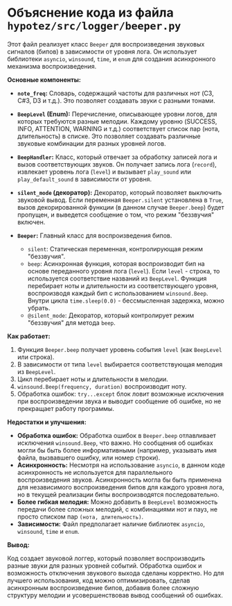 # Объяснение кода из файла `hypotez/src/logger/beeper.py`

Этот файл реализует класс `Beeper` для воспроизведения звуковых сигналов (бипов) в зависимости от уровня лога.  Он использует библиотеки `asyncio`, `winsound`, `time`, и `enum` для создания асинхронного механизма воспроизведения.

**Основные компоненты:**

* **`note_freq`:** Словарь, содержащий частоты для различных нот (C3, C#3, D3 и т.д.).  Это позволяет создавать звуки с разными тонами.

* **`BeepLevel` (Enum):** Перечисление, описывающее уровни логов, для которых требуются разные мелодии.  Каждому уровню (SUCCESS, INFO, ATTENTION, WARNING и т.д.) соответствует список пар (нота, длительность) в списке.  Это позволяет создавать различные звуковые комбинации для разных уровней логов.

* **`BeepHandler`:**  Класс, который отвечает за обработку записей лога и вызов соответствующих звуков.  Он получает запись лога (`record`), извлекает уровень лога (`level`) и вызывает `play_sound` или `play_default_sound` в зависимости от уровня.

* **`silent_mode` (декоратор):** Декоратор, который позволяет выключить звуковой вывод. Если переменная `Beeper.silent` установлена в `True`, вызов декорированной функции (в данном случае `Beeper.beep`) будет пропущен, и выведется сообщение о том, что режим "беззвучия" включен.

* **`Beeper`:** Главный класс для воспроизведения бипов.
    * `silent`: Статическая переменная, контролирующая режим "беззвучия".
    * `beep`:  Асинхронная функция, которая воспроизводит бип на основе переданного уровня лога (`level`). Если `level` - строка, то используется соответствие названий из `BeepLevel`.  Функция перебирает ноты и длительности из соответствующего уровня, воспроизводя каждый бип с использованием `winsound.Beep`.  Внутри цикла `time.sleep(0.0)` - бессмысленная задержка, можно убрать.
    * `@silent_mode`:  Декоратор, который контролирует режим "беззвучия" для метода `beep`.

**Как работает:**

1.  Функция `Beeper.beep` получает уровень события `level` (как `BeepLevel` или строка).
2.  В зависимости от типа `level` выбирается соответствующая мелодия из `BeepLevel`.
3.  Цикл перебирает ноты и длительности в мелодии.
4.  `winsound.Beep(frequency, duration)` воспроизводит ноту.
5.  Обработка ошибок:  `try...except` блок ловит возможные исключения при воспроизведении звука и выводит сообщение об ошибке, но не прекращает работу программы.

**Недостатки и улучшения:**

* **Обработка ошибок:** Обработка ошибок в `Beeper.beep`  отлавливает исключения `winsound.Beep`, что важно.  Но сообщения об ошибках могли бы быть более информативными (например, указывать имя файла, вызвавшего ошибку, или номер строки).
* **Асинхронность:** Несмотря на использование `asyncio`, в данном коде асинхронность не используется для параллельного воспроизведения звуков.  Асинхронность могла бы быть применена для независимого воспроизведения бипов для каждого уровня лога, но в текущей реализации бипы воспроизводятся последовательно.
* **Более гибкая мелодия:**  Можно добавить в `BeepLevel` возможность передачи более сложных мелодий, с комбинациями нот и пауз, не просто списком пар `(нота, длительность)`.
* **Зависимости:** Файл предполагает наличие библиотек `asyncio`, `winsound`, `time` и `enum`.

**Вывод:**

Код создает звуковой логгер, который позволяет воспроизводить разные звуки для разных уровней событий.  Обработка ошибок и возможность отключения звукового выхода сделаны корректно.  Но для лучшего использования, код можно оптимизировать, сделав асинхронным воспроизведение бипов, добавив более сложную структуру мелодии и усовершенствовав вывод сообщений об ошибках.